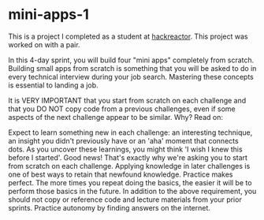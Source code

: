 # mini-apps-1
This is a project I completed as a student at [hackreactor](http://hackreactor.com). This project was worked on with a pair.

In this 4-day sprint, you will build four "mini apps" completely from scratch. Building small apps from scratch is something that you will be asked to do in every technical interview during your job search. Mastering these concepts is essential to landing a job.

It is VERY IMPORTANT that you start from scratch on each challenge and that you DO NOT copy code from a previous challenges, even if some aspects of the next challenge appear to be similar. Why? Read on:

Expect to learn something new in each challenge: an interesting technique, an insight you didn't previously have or an 'aha' moment that connects dots. As you uncover these learnings, you might think 'I wish I knew this before I started'. Good news! That's exactly why we're asking you to start from scratch on each challenge. Applying knowledge in later challenges is one of best ways to retain that newfound knowledge.
Practice makes perfect. The more times you repeat doing the basics, the easier it will be to perform those basics in the future.
In addition to the above requirement, you should not copy or reference code and lecture materials from your prior sprints. Practice autonomy by finding answers on the internet.
